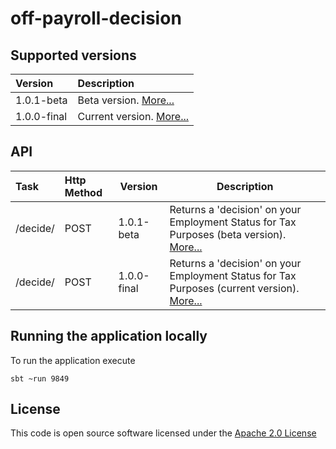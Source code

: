 # off-payroll-decision


## Supported versions
| Version | Description |
|:--------|:------------|
|1.0.1-beta|Beta version. [More...](./docs/api_1.0.1-beta.md)|
|1.0.0-final|Current version. [More...](./docs/api_1.0.0-final.md)|



## API
| Task    | Http Method | Version   | Description |
|:--------|:------------|-----------|-------------|
|/decide/ | POST        |1.0.1-beta |Returns a 'decision' on your Employment Status for Tax Purposes (beta version). [More...](./docs/api_1.0.1-beta.md)|
|/decide/ | POST        |1.0.0-final|Returns a 'decision' on your Employment Status for Tax Purposes (current version). [More...](./docs/api_1.0.0-final.md)|


## Running the application locally
To run the application execute

```
sbt ~run 9849

```

## License

This code is open source software licensed under the [Apache 2.0 License](http://www.apache.org/licenses/LICENSE-2.0.html)
